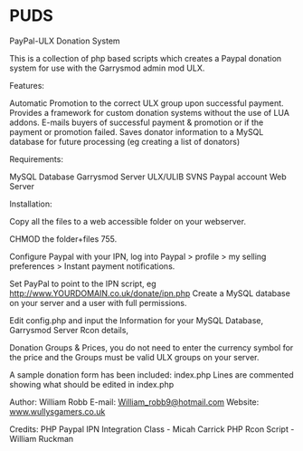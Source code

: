 PUDS
====

PayPal-ULX Donation System

This is a collection of php based scripts which creates 
a Paypal donation system for use with the Garrysmod admin mod ULX.

Features:

Automatic Promotion to the correct ULX group upon successful payment.
Provides a framework for custom donation systems without the use of LUA addons.
E-mails buyers of successful payment & promotion or if the payment or promotion failed.
Saves donator information to a MySQL database for future processing (eg creating a list of donators)

Requirements:

MySQL Database
Garrysmod Server
ULX/ULIB SVNS
Paypal account
Web Server

Installation:

Copy all the files to a web accessible folder on your webserver. 

CHMOD the folder+files 755.

Configure Paypal with your IPN, log into Paypal > profile > my selling preferences > Instant payment notifications.

Set PayPal to point to the IPN script, eg http://www.YOURDOMAIN.co.uk/donate/ipn.php
Create a MySQL database on your server and a user with full permissions.


Edit config.php and input the Information for your MySQL Database, Garrysmod Server Rcon details,

Donation Groups & Prices, you do not need to enter the currency symbol for the price and the Groups must be valid ULX groups on your server.


A sample donation form has been included: index.php
Lines are commented showing what should be edited in index.php

Author: William Robb
E-mail: William_robb9@hotmail.com
Website: www.wullysgamers.co.uk

Credits:
PHP Paypal IPN Integration Class - Micah Carrick
PHP Rcon Script - William Ruckman
